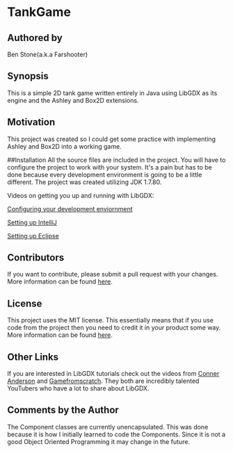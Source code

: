# TankGame
## Authored by
Ben Stone(a.k.a Farshooter)

## Synopsis
This is a simple 2D tank game written entirely in Java using LibGDX as its engine and the Ashley and Box2D extensions.

## Motivation
This project was created so I could get some practice with implementing Ashley and Box2D into a working game.

##Installation
All the source files are included in the project. You will have to configure the project to work with your system. It's a pain but has to be done because every development environment is going to be a little different. The project was created utilizing JDK 1.7.80.

Videos on getting you up and running with LibGDX:

[Configuring your development enviornment](https://www.youtube.com/watch?v=Huifd-C2KrI&index=1&list=PLS9MbmO_ssyCZ9Tjfay2tOQoaOVoG59Iy)

[Setting up IntelliJ](https://www.youtube.com/watch?v=CN13SZpApR0&index=2&list=PLS9MbmO_ssyCZ9Tjfay2tOQoaOVoG59Iy)

[Setting up Eclipse](https://www.youtube.com/watch?v=b87Bz8mdlPE&index=3&list=PLS9MbmO_ssyCZ9Tjfay2tOQoaOVoG59Iy)

## Contributors 
If you want to contribute, please submit a pull request with your changes. More information can be found [here](https://help.github.com/articles/using-pull-requests/).

## License
This project uses the MIT license. This essentially means that if you use code from the project then you need to credit it in your product some way. More information can be found [here](http://choosealicense.com/).

## Other Links
If you are interested in LibGDX tutorials check out the videos from [Conner Anderson](https://www.youtube.com/channel/UC9swZBfLu_PWphPsTuREJuw) and [Gamefromscratch](https://www.youtube.com/user/gamefromscratch). They both are incredibly talented YouTubers who have a lot to share about LibGDX. 

## Comments by the Author
The Component classes are currently unencapsulated. This was done because it is how I initially learned to code the Components. Since it is not a good Object Oriented Programming it may change in the future.